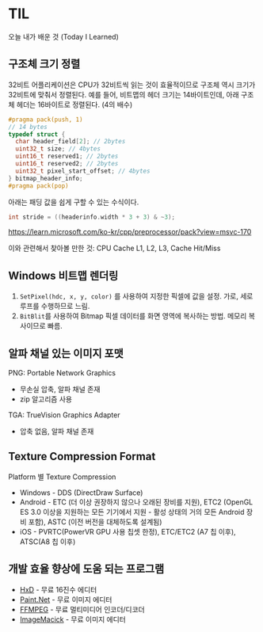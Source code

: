 # TIL
오늘 내가 배운 것 (Today I Learned)

## 구조체 크기 정렬
32비트 어플리케이션은 CPU가 32비트씩 읽는 것이 효율적이므로 구조체 역시 크기가 32비트에 맞춰서 정렬된다. 
예를 들어, 비트맵의 헤더 크기는 14바이트인데, 아래 구조체 헤더는 16바이트로 정렬된다. (4의 배수) 

```C++
#pragma pack(push, 1)
// 14 bytes
typedef struct {
  char header_field[2]; // 2bytes
  uint32_t size; // 4bytes
  uint16_t reserved1; // 2bytes
  uint16_t reserved2; // 2bytes
  uint32_t pixel_start_offset; // 4bytes
} bitmap_header_info;
#pragma pack(pop)
```

아래는 패딩 값을 쉽게 구할 수 있는 수식이다. 
```C++
int stride = ((headerinfo.width * 3 + 3) & ~3);
```
https://learn.microsoft.com/ko-kr/cpp/preprocessor/pack?view=msvc-170 

이와 관련해서 찾아볼 만한 것: CPU Cache L1, L2, L3, Cache Hit/Miss

## Windows 비트맵 렌더링
1. `SetPixel(hdc, x, y, color)` 를 사용하여 지정한 픽셀에 값을 설정. 가로, 세로 루프를 수행하므로 느림.
2. `BitBlit`를 사용하여 Bitmap 픽셀 데이터를 화면 영역에 복사하는 방법. 메모리 복사이므로 빠름. 

## 알파 채널 있는 이미지 포맷
PNG: Portable Network Graphics 

- 무손실 압축, 알파 채널 존재
- zip 알고리즘 사용

TGA: TrueVision Graphics Adapter
- 압축 없음, 알파 채널 존재

## Texture Compression Format
Platform 별 Texture Compression
- Windows - DDS (DirectDraw Surface)
- Android - ETC (더 이상 권장하지 않으나 오래된 장비를 지원), ETC2 (OpenGL ES 3.0 이상을 지원하는 모든 기기에서 지원 - 활성 상태의 거의 모든 Android 장비 포함), ASTC (이전 버전을 대체하도록 설계됨)
- iOS - PVRTC(PowerVR GPU 사용 칩셋 한정), ETC/ETC2 (A7 칩 이후), ATSC(A8 칩 이후)

## 개발 효율 향상에 도움 되는 프로그램
- [HxD](https://mh-nexus.de/en/hxd/) - 무료 16진수 에디터
- [Paint.Net](https://www.getpaint.net/doc/latest/index.html) - 무료 이미지 에디터
- [FFMPEG](https://www.ffmpeg.org/) - 무료 멀티미디어 인코더/디코더
- [ImageMacick](https://imagemagick.org/index.php) - 무료 이미지 에디터